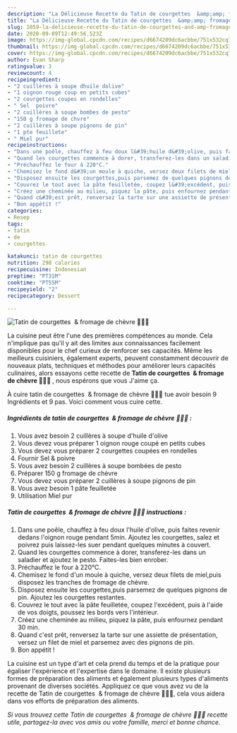 ```yaml
---
description: "La Délicieuse Recette du Tatin de courgettes  &amp;amp; fromage de chèvre 🌼🐝🍯"
title: "La Délicieuse Recette du Tatin de courgettes  &amp;amp; fromage de chèvre 🌼🐝🍯"
slug: 1059-la-delicieuse-recette-du-tatin-de-courgettes-and-amp-fromage-de-chevre
date: 2020-09-09T12:49:56.523Z
image: https://img-global.cpcdn.com/recipes/d6674209dc6acbbe/751x532cq70/tatin-de-courgettes-fromage-de-chevre-🌼🐝🍯-photo-principale-de-la-recette.jpg
thumbnail: https://img-global.cpcdn.com/recipes/d6674209dc6acbbe/751x532cq70/tatin-de-courgettes-fromage-de-chevre-🌼🐝🍯-photo-principale-de-la-recette.jpg
cover: https://img-global.cpcdn.com/recipes/d6674209dc6acbbe/751x532cq70/tatin-de-courgettes-fromage-de-chevre-🌼🐝🍯-photo-principale-de-la-recette.jpg
author: Evan Sharp
ratingvalue: 3
reviewcount: 4
recipeingredient:
- "2 cuillères à soupe dhuile dolive"
- "1 oignon rouge coup en petits cubes"
- "2 courgettes coupes en rondelles"
- " Sel  poivre"
- "2 cuillères à soupe bombes de pesto"
- "150 g fromage de chvre"
- "2 cuillères à soupe pignons de pin"
- "1 pte feuillete"
- " Miel pur"
recipeinstructions:
- "Dans une poêle, chauffez à feu doux l&#39;huile d&#39;olive, puis faites revenir dedans l&#39;oignon rouge pendant 5min. Ajoutez les courgettes, salez et poivrez puis laissez-les suer pendant quelques minutes à couvert."
- "Quand les courgettes commence à dorer, transferez-les dans un saladier et ajoutez le pesto. Faites-les bien enrober."
- "Préchauffez le four à 220°C."
- "Chemisez le fond d&#39;un moule à quiche, versez deux filets de miel,puis disposez les tranches de fromage de chèvre."
- "Disposez ensuite les courgettes,puis parsemez de quelques pignons de pin. Ajoutez les courgettes restantes."
- "Couvrez le tout avec la pâte feuilletée, coupez l&#39;excédent, puis à l&#39;aide de vos doigts, poussez les bords vers l&#39;intérieur."
- "Créez une cheminée au milieu, piquez la pâte, puis enfournez pendant 30 min."
- "Quand c&#39;est prêt, renversez la tarte sur une assiette de présentation, versez un filet de miel et parsemez avec des pignons de pin."
- "Bon appétit !"
categories:
- Resep
tags:
- tatin
- de
- courgettes

katakunci: tatin de courgettes 
nutrition: 298 calories
recipecuisine: Indonesian
preptime: "PT31M"
cooktime: "PT55M"
recipeyield: "2"
recipecategory: Dessert

---
```



![Tatin de courgettes  &amp; fromage de chèvre 🌼🐝🍯](https://img-global.cpcdn.com/recipes/d6674209dc6acbbe/751x532cq70/tatin-de-courgettes-fromage-de-chevre-🌼🐝🍯-photo-principale-de-la-recette.jpg)

La cuisine peut être l'une des premières compétences au monde. Cela n'implique pas qu'il y ait des limites aux connaissances facilement disponibles pour le chef curieux de renforcer ses capacités. Même les meilleurs cuisiniers, également experts, peuvent constamment découvrir de nouveaux plats, techniques et méthodes pour améliorer leurs capacités culinaires, alors essayons cette recette de <strong> Tatin de courgettes  &amp; fromage de chèvre 🌼🐝🍯 </strong>, nous espérons que vous J'aime ça.

<!--inarticleads1-->

À cuire tatin de courgettes  &amp; fromage de chèvre 🌼🐝🍯 tue avoir besoin 9 Ingrédients et 9 pas. Voici comment vous cuire cette.

##### Ingrédients de tatin de courgettes  &amp; fromage de chèvre 🌼🐝🍯 :

1. Vous avez besoin 2 cuillères à soupe d&#39;huile d&#39;olive
1. Vous devez vous préparer 1 oignon rouge coupé en petits cubes
1. Vous devez vous préparer 2 courgettes coupées en rondelles
1. Fournir  Sel &amp; poivre
1. Vous avez besoin 2 cuillères à soupe bombées de pesto
1. Préparer 150 g fromage de chèvre
1. Vous devez vous préparer 2 cuillères à soupe pignons de pin
1. Vous avez besoin 1 pâte feuilletée
1. Utilisation  Miel pur




<!--inarticleads2-->

##### Tatin de courgettes  &amp; fromage de chèvre 🌼🐝🍯 instructions :

1. Dans une poêle, chauffez à feu doux l&#39;huile d&#39;olive, puis faites revenir dedans l&#39;oignon rouge pendant 5min. Ajoutez les courgettes, salez et poivrez puis laissez-les suer pendant quelques minutes à couvert.
1. Quand les courgettes commence à dorer, transferez-les dans un saladier et ajoutez le pesto. Faites-les bien enrober.
1. Préchauffez le four à 220°C.
1. Chemisez le fond d&#39;un moule à quiche, versez deux filets de miel,puis disposez les tranches de fromage de chèvre.
1. Disposez ensuite les courgettes,puis parsemez de quelques pignons de pin. Ajoutez les courgettes restantes.
1. Couvrez le tout avec la pâte feuilletée, coupez l&#39;excédent, puis à l&#39;aide de vos doigts, poussez les bords vers l&#39;intérieur.
1. Créez une cheminée au milieu, piquez la pâte, puis enfournez pendant 30 min.
1. Quand c&#39;est prêt, renversez la tarte sur une assiette de présentation, versez un filet de miel et parsemez avec des pignons de pin.
1. Bon appétit !




<!--inarticleads1-->

<p>
La cuisine est un type d'art et cela prend du temps et de la pratique pour égaliser l'expérience et l'expertise dans le domaine. Il existe plusieurs formes de préparation des aliments et également plusieurs types d'aliments provenant de diverses sociétés. Appliquez ce que vous avez vu de la recette de Tatin de courgettes  &amp; fromage de chèvre 🌼🐝🍯, cela vous aidera dans vos efforts de préparation des aliments.
</p>

<p>
<i>Si vous trouvez cette Tatin de courgettes  &amp; fromage de chèvre 🌼🐝🍯 recette utile, partagez-la avec vos amis ou votre famille, merci et bonne chance.</i>
</p>
